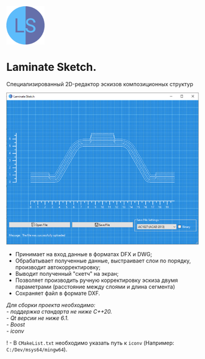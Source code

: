 <div id="logo">
  <img src="https://github.com/pochishchalov/LaminateSketch/blob/main/icons/app_icon.png?raw=true" width="100"/>
</div>

# Laminate Sketch.

Специализированный 2D-редактор эскизов композиционных структур

<div id="mainwindow">
  <img src="https://github.com/pochishchalov/LaminateSketch/blob/main/pictures/main_window.png?raw=true" width="800"/>
</div>

- Принимает на вход данные в форматах DFX и DWG;
- Обрабатывает полученные данные, выстраивает слои по порядку, производит автокорректировку;
- Выводит полученный "скетч" на экран;
- Позволяет производить ручную корректировку эскиза двумя параметрами (расстояние между слоями и длина сегмента)
- Сохраняет файл в формате DXF.

*Для сборки проекта необходимо:*    
*- поддержка стандарта не ниже С++20.*    
*- Qt версии не ниже 6.1.*    
*- Boost*    
*- iconv*    

! - В `CMakeList.txt` необходимо указать путь к `iconv` (Например: `C:/Dev/msys64/mingw64`).
